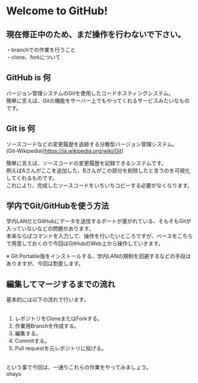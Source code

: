 # Welcome to GitHub!
## 現在修正中のため、まだ操作を行わないで下さい。
・branchでの作業を行うこと  
・clone、forkについて  
## GitHub is 何
バージョン管理システムのGitを使用したコードホスティングシステム。  
簡単に言えば、Gitの機能をサーバー上でもやってくれるサービスみたいなものです。
## Git is 何
ソースコードなどの変更履歴を追跡する分散型バージョン管理システム。  
(Git-Wikipedia)[https://ja.wikipedia.org/wiki/Git]
  
  
簡単に言えば、ソースコードの変更履歴を記録できるシステムです。  
例えばAさんがここを追加した、Bさんがこの部分を削除したと言うのを可視化してくれるものです。  
これにより、完成したソースコードをいちいちコピーする必要がなくなります。
## 学内でGit/GitHubを使う方法
学内LANだとGitHubにデータを送信するポートが塞がれている、そもそもGitが入っていないなどの問題があります。  
本来ならばコマンドを入力して、操作を行いたいところですが、ベースをこちらで用意しておくので今回はGitHubのWeb上から操作していきます。  
  
※ Git Portable版をインストールする、学内LANの規制を回避するなどの手段はありますが、今回は割愛します。  
## 編集してマージするまでの流れ
基本的には以下の流れで行います。  
<br />
1. レポジトリをCloneまたはForkする。  
2. 作業用Branchを作成する。  
3. 編集する。  
4. Commitする。  
5. Pull requestを元レポジトリに投げる。  
<br />
という事で今回は、一通りこれらの作業をやってみましょう。  
<br />
ohayo
